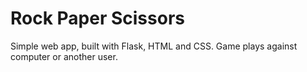 # Rock Paper Scissors

Simple web app, built with Flask, HTML and CSS. Game plays against computer or another user.
